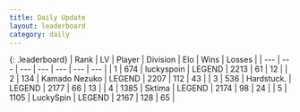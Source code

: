 ```yaml
---
title: Daily Update
layout: leaderboard
category: daily
---
```


{: .leaderboard}
| Rank | LV | Player | Division | Elo | Wins | Losses |
| --- | --- | --- | --- | --- | --- | --- |
| <span data-change="1">1</span> | 674 | <span title="ID: 512212">luckyspoin</span> | LEGEND | <span data-change="14">2213</span> | <span data-change="2">61</span> | <span data-change="0">12</span> |
| <span data-change="-1">2</span> | 134 | <span title="ID: 665001">Kamado Nezuko</span> | LEGEND | <span data-change="7">2207</span> | <span data-change="1">112</span> | <span data-change="0">43</span> |
| <span data-change="2">3</span> | 536 | <span title="ID: 289238">Hardstuck.</span> | LEGEND | <span data-change="9">2177</span> | <span data-change="1">66</span> | <span data-change="0">13</span> |
| <span data-change="-1">4</span> | 1385 | <span title="ID: 353063">Sktima</span> | LEGEND | <span data-change="-25">2174</span> | <span data-change="10">98</span> | <span data-change="6">24</span> |
| <span data-change="3">5</span> | 1105 | <span title="ID: 498412">LuckySpin</span> | LEGEND | <span data-change="32">2167</span> | <span data-change="8">128</span> | <span data-change="2">65</span> |